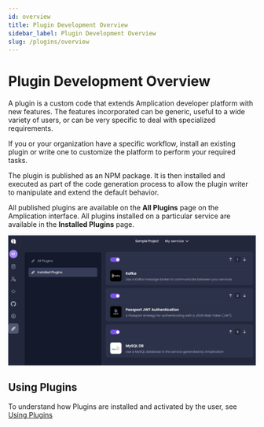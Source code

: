 ```yaml
---
id: overview
title: Plugin Development Overview
sidebar_label: Plugin Development Overview
slug: /plugins/overview
---
```


# Plugin Development Overview

A plugin is a custom code that extends Amplication developer platform with new features. The features incorporated can be generic, useful to a wide variety of users, or can be very specific to deal with specialized requirements.

If you or your organization have a specific workflow, install an existing plugin or write one to customize the platform to perform your required tasks.

The plugin is published as an NPM package. It is then installed and executed as part of the code generation process to allow the plugin writer to manipulate and extend the default behavior.

All published plugins are available on the **All Plugins** page on the Amplication interface. All plugins installed on a particular service are available in the **Installed Plugins** page.

![](.\assets\installed-plugins2.png)

## Using Plugins

To understand how Plugins are installed and activated by the user, see [Using Plugins](/getting-started/getting-started/plugins/)
